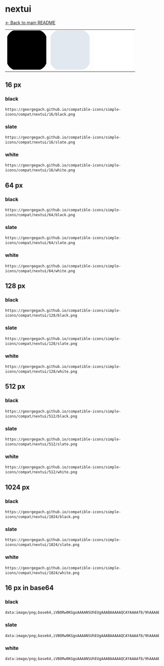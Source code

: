 # nextui

[← Back to main README](../../README.md)

<table><tr>
  <td><img src="./128/black.png" width="128" alt="nextui black icon" /></td>
  <td><img src="./128/slate.png" width="128" alt="nextui slate icon" /></td>
  <td><img src="./128/white.png" width="128" alt="nextui white icon" /></td>
</tr></table>

## 16 px

### black
```
https://georgegach.github.io/compatible-icons/simple-icons/compat/nextui/16/black.png
```

### slate
```
https://georgegach.github.io/compatible-icons/simple-icons/compat/nextui/16/slate.png
```

### white
```
https://georgegach.github.io/compatible-icons/simple-icons/compat/nextui/16/white.png
```

## 64 px

### black
```
https://georgegach.github.io/compatible-icons/simple-icons/compat/nextui/64/black.png
```

### slate
```
https://georgegach.github.io/compatible-icons/simple-icons/compat/nextui/64/slate.png
```

### white
```
https://georgegach.github.io/compatible-icons/simple-icons/compat/nextui/64/white.png
```

## 128 px

### black
```
https://georgegach.github.io/compatible-icons/simple-icons/compat/nextui/128/black.png
```

### slate
```
https://georgegach.github.io/compatible-icons/simple-icons/compat/nextui/128/slate.png
```

### white
```
https://georgegach.github.io/compatible-icons/simple-icons/compat/nextui/128/white.png
```

## 512 px

### black
```
https://georgegach.github.io/compatible-icons/simple-icons/compat/nextui/512/black.png
```

### slate
```
https://georgegach.github.io/compatible-icons/simple-icons/compat/nextui/512/slate.png
```

### white
```
https://georgegach.github.io/compatible-icons/simple-icons/compat/nextui/512/white.png
```

## 1024 px

### black
```
https://georgegach.github.io/compatible-icons/simple-icons/compat/nextui/1024/black.png
```

### slate
```
https://georgegach.github.io/compatible-icons/simple-icons/compat/nextui/1024/slate.png
```

### white
```
https://georgegach.github.io/compatible-icons/simple-icons/compat/nextui/1024/white.png
```

## 16 px in base64

### black
```
data:image/png;base64,iVBORw0KGgoAAAANSUhEUgAAABAAAAAQCAYAAAAf8/9hAAAABmJLR0QA/wD/AP+gvaeTAAAAt0lEQVQ4jc3TTYrCQBAF4C9RkBlwoSvBe3gtg3OIuaZ7xWhQGEaNs+gOSBONP5t5UIvqqveqqruLgC8sUeHSYVXMXbgilw8QU9ugENWeJTe2zDH2OsZQt7SWzry+Eav7yBLVUeLvY5G2WJa/0T74nwLnaA1OwoW1ot9ytsIgko6Y4udeB6n6BL+xixoHfMZYmeReMuGdh7cqdKDKhc/xKsqeMMYMH0+St/hunEJYqp3uBdrF3Dn8AdJLXdQA9UD7AAAAAElFTkSuQmCC
```

### slate
```
data:image/png;base64,iVBORw0KGgoAAAANSUhEUgAAABAAAAAQCAYAAAAf8/9hAAAABmJLR0QA/wD/AP+gvaeTAAAA80lEQVQ4jc2Sy0rDUBRF174EBKliMmlB1C8UCp068gMq9gt9dNAiNrapIGrudlDRNmkT1Il7du5hLxacK4C7aT6Qwzk4MxzQEEEBmllxdNpNhxpPF4PoeAEcNRVrICmXudT9ZH5jfPaT8prNbQBnvyl/JguGTgWbr4/GBfDorTs6ycpk4zXd5IUlxChU2wEKf9AH4H8CSnD5Pfody7sASf1JD0h7irbFG3AMvDQZVOjuAa+IEhwFz4j9bWcEnAiWtf9vd1dUfdEF285YBNBsl15bBHmw4khSVa01xk/goQDGk3nfuG9IgcOW7kKQg69Oeun1B8nCX9q5VERhAAAAAElFTkSuQmCC
```

### white
```
data:image/png;base64,iVBORw0KGgoAAAANSUhEUgAAABAAAAAQCAYAAAAf8/9hAAAABmJLR0QA/wD/AP+gvaeTAAAAuklEQVQ4jc3Ty0oDQRCF4W+GgCDJwqwEFz6iwbyHC58wrsWMGRWClxw3LUiTMcOs/KEXdTlVB5oCSdZJNkn6nKYvvbd+ibsRwpptklWTZINr03hosZwohmWLeZXsqvgFTwO1+QxNlbyo4lccBmpNO87pMP9zwFd5P3wiQwNmR3KPOCuiD1xh/5eDevol3ouLA95wXmr1N6ZJ0mMxtOEEfYvtRDF0Le6PWBvDM+5AklU50d2IK9yV3hv4BpYKzuszCoDrAAAAAElFTkSuQmCC
```

